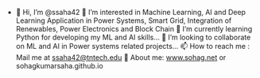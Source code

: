 - 👋 Hi, I’m @ssaha42
👀 I’m interested in Machine Learning, AI and Deep Learning Application in Power Systems, Smart Grid, Integration of Renewables, Power Electronics and Block Chain
🌱 I’m currently learning Python for developing my ML and AI skills...
💞️ I’m looking to collaborate on ML and AI in Power systems related projects...
📫 How to reach me : Mail me at ssaha42@tntech.edu
👀 About me: www.sohag.net or sohagkumarsaha.github.io

<!---
ssaha42/ssaha42 is a ✨ special ✨ repository because its `README.md` (this file) appears on your GitHub profile.
You can click the Preview link to take a look at your changes.
--->
